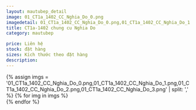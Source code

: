 ```yaml
---
layout: mautubep_detail
image: 01_CT1a_1402_CC_Nghia_Do_0.png
imagedetail: 01_CT1a_1402_CC_Nghia_Do_0.png,01_CT1a_1402_CC_Nghia_Do_1.png,01_CT1a_1402_CC_Nghia_Do_2.png,01_CT1a_1402_CC_Nghia_Do_3.png
title: CT1a-1402 chung cu Nghia Do
category: mautubep

price: Liên hệ
stock: đặt hàng
sizes: Kích thước theo đặt hàng
description:
---
```


<section class="no-padding" id="two">
	<div class="container-fluid">
	<div class="row-no-gutters">
	{% assign imgs = '01_CT1a_1402_CC_Nghia_Do_0.png,01_CT1a_1402_CC_Nghia_Do_1.png,01_CT1a_1402_CC_Nghia_Do_2.png,01_CT1a_1402_CC_Nghia_Do_3.png' | split: ',' %}
	{% for img in imgs %}
	   <div class="col-lg-6 col-sm-6 col-md-6"> 
			<a href="#" class="portfolio-box">
			<img src="{{site.baseurl}}/assets/images/tubep/{{img}}" class="image main" alt="">
			</a>
		</div>
	{% endfor %}			
	</div>
	</div>
</section>
